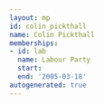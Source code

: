 ```yaml
---
layout: mp
id: colin_pickthall
name: Colin Pickthall
memberships:
- id: lab
  name: Labour Party
  start: 
  end: '2005-03-18'
autogenerated: true
---
```


